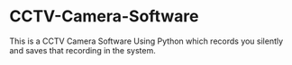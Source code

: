 # CCTV-Camera-Software
This is a CCTV Camera Software Using Python which records you silently and saves that recording in the system.
